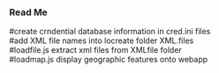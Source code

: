 <h3>Read Me</h3>

<p>
#create crndential database information in cred.ini files	<br>
#add XML file names into locreate folder XML.files <br>
#loadfile.js extract xml files from XMLfile folder <br>
#loadmap.js display geographic features onto webapp
</p>
